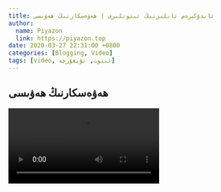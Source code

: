 ```yaml
---
title: ئابدۇكېرەم ئابلىزنىڭ ئىتوتلىرى | ھەۋەسكارنىڭ ھەۋىسى
author:
  name: Piyazon
  link: https://piyazon.top
date: 2020-03-27 22:31:00 +0800
categories: [Blogging, Video]
tags: [video, ئىتوت, ئۇيغۇرچە]
---
```


<style>
  @import url(/assets/css/uyghur.css);
</style>


<!-- 1 -->
<h2 class="sub-title">
  ھەۋەسكارنىڭ ھەۋىسى
</h2>
<video id="player" playsinline controls
  data-poster="https://git.lug.ustc.edu.cn/flame3/images/-/raw/main/old-salon/abdu/0.jpg" wxv="wxv_1267622315538481152"
  src="">
</video>

<script src="/assets/js/plyr/weixin-out.js"></script>
